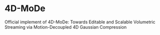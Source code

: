 # 4D-MoDe
Official implement of 4D-MoDe: Towards Editable and Scalable Volumetric Streaming via Motion-Decoupled 4D Gaussian Compression

